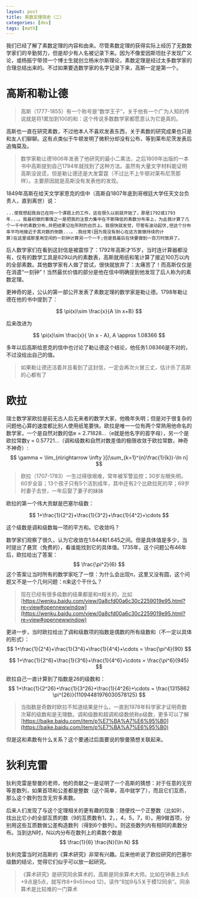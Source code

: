 ```yaml
---
layout: post
title: 素数定理简史（二）
categories: [dev]
tags: [math]
---
```


我们已经了解了素数定理的内容和由来。尽管素数定理的获得实际上经历了无数数学家们的辛勤努力，但是却少有人名被记录下来。因为不像爱因斯坦肚子发现广义论，或杨振宁带领一个博士生就创立杨米尔斯理论，素数定理是经过太多数学家的合理总结出来的。不过如果要选数学家的名字记录下来，高斯一定是第一个。

# 高斯和勒让德

> 高斯（1777-1855）有一个称号是“数学王子”，关于他有一个广为人知的传说就是将1累加到100的和：这个传说多数数学家都愿意认为它是真的。

高斯也一直在研究素数，不过他本人不喜欢发表东西，关于素数的研究成果也只是和友人们聊聊。这有点类似于牛顿发明了微积分却没有公布，等到莱布尼茨发表后追悔莫及。

> 数学家勒让德1806年发表了他研究的最小二乘法，之后1809年出版的一本书中高斯提到自己1794年就找到了这种方法。虽然有大量文字材料能证明高斯没说谎，但是勒让德还是大发雷霆（不过比不上牛顿对莱布尼茨那样）。主要原因就是高斯没有发表他的发现。

1849年高斯在给天文学家恩克的信中（高斯自1807年底到哥根廷大学任天文台负责人，直到离世）说：

```
...使我想起我自已在同一个课题上的工作，这在很久以前就开始了，那是1792或1793年...。我最初做的事情之一是把我的注意力集中在不断降低的素数分布率上，为此我计算了几个一千中的素数分布,并把结果记在所附的白页上。我很快就发觉，尽管有波动起伏,但这个分布率平均地接近于其对数的倒数...。.我经常(因为我没有耐心在这方面做持续的计
算)在这里或那里用空闲的一刻钟计算另一个一千;但是我最后在快要做到一百万时放弃了。
```

后人数学家们在看到这封信是被震惊了：1792年高斯才15岁，当时连计算器都没有，仅有的数学工具是829以内的素数表，高斯就用纸和笔计算了接近100万以内的全部素数。其他数学家有人做了尝试，很快就放弃了：太痛苦了！而高斯仅仅是在消遣“一刻钟”！当然最优价值的部分是他在信中明确提到他发现了后人称为的素数定理。

更神奇的是，公认的第一部公开发表了素数定理的数学家是勒让德。1798年勒让德在他的书中提到了：

$$
\pi(x)\sim \frac{x}{A \ln x+B}
$$

后来改进为

$$
\pi(x)\sim \frac{x}{ \ln x - A}, A \approx 1.08366
$$

多年以后高斯给恩克的信中也讨论了勒让德这个结论，他任务1.08366是不对的，不过没给出自己的值。

> 如果勒让德还活着并且看到了这封信，一定会再次火冒三丈，估计杀了高斯的心都有了

# 欧拉
瑞士数学家欧拉是前无古人后无来者的数学大家，他晚年失明；但是对于很复杂的问题他心算的速度都比别人使用纸笔要快。欧拉是唯一一位有两个常熟用他命名的数学家，一个是自然对数的低e = 2.71828...（e就是他名字的首字母），另一个是欧拉常数γ = 0.57721...（调和级数和自然对数差值的极限收敛于欧拉常数，神奇不神奇）:
$$
 \gamma = \lim_{n\rightarrow \infty }[(\sum_{k=1}^{n}\frac{1}{k})-\ln n]
$$

> 欧拉（1707-1783）一生过得很艰难，常年被军警监控；30岁左眼失明，60岁全盲；13个孩子只有5个活到成年，其中还有2个比欧拉死的早；69岁时妻子去世，一年后娶了妻子的妹妹

欧拉的第一个伟大贡献是巴塞尔级数：

$$
1+\frac{1}{2^2}+\frac{1}{3^2}+\frac{1}{4^2}+\cdots 
$$

这个级数是调和级数每一项的平方和。它收敛吗？

数学家们观察了很久，认为它收敛在1.644和1.645之间。但是具体值是多少，当时提出了悬赏（免费的），看谁能找到它的具体值。1735年，这个问题公布46年后，欧拉给出了答案：
$$
\frac{\pi^2}{6}
$$
这个答案让当时所有的数学家吃了一惊：为什么会出现π，这里又没有圆，这个问题又不是一个几何问题：π来这个干什么？

> 现在已经有很多级数的结果都是和π相关的，比如[https://wenku.baidu.com/view/0a8cfd00a6c30c2259019e95.html?re=view#opennewwindow](https://wenku.baidu.com/view/0a8cfd00a6c30c2259019e95.html?re=view#opennewwindow)

更进一步，当时欧拉给出了调和级数项的指数是偶数的所有级数和（不一定以具体的形式）：
$$
1+\frac{1}{2^4}+\frac{1}{3^4}+\frac{1}{4^4}+\cdots = \frac{\pi^4}{90}
$$

$$
1+\frac{1}{2^6}+\frac{1}{3^6}+\frac{1}{4^6}+\cdots = \frac{\pi^6}{945}
$$

欧拉自己一直计算到了指数是26的级数和：
$$
1+\frac{1}{2^26}+\frac{1}{3^26}+\frac{1}{4^26}+\cdots = \frac{1315862 \pi^{26}}{11094481976030578125}
$$

> 当指数是奇数时欧拉不知道结果是什么，一直到1978年科学家才证明奇数次幂的级数和是无理数。调和级数和超调和级数统称p级数，更多可以了解[https://baike.baidu.com/item/p%E7%BA%A7%E6%95%B0](https://baike.baidu.com/item/p%E7%BA%A7%E6%95%B0)


但是这和素数有什么关系？这个要通过后面要说的黎曼猜想关联起来。

# 狄利克雷
狄利克雷是黎曼的老师，他的贡献之一是证明了一个高斯的猜想：对于任意的无穷等差数列，如果首项和公差都是整数（这个简单，高中就学了），而且它们互质，那么这个数列包含无穷多素数。

后来人们发现了与这个定理相关的更有趣的现象：随便找一个正整数（比如9），找出比它小的全部互质的数（9的互质数有1，2，，4，5，7，8）。用9做首项，分别用这些互质数做公差构造数列（得到6个数列）。则这些数列内有相同的素数分布。当到达N时，N以内分布在数列上的素数个数是
$$
\frac{1}{6} \frac{N}{\ln N}
$$

狄利克雷当时对高斯的《算术研究》非常有兴趣。后来他听说了欧拉研究的巴塞尔级数的结论，觉得它们似乎可以放一起研究。

> 《算术研究》是研究同余算术的，高斯是同余算术大师。比如在钟表上8点+9点是5点，就写作8+9≡5(mod 12)，读作“8加9与5关于模12同余”。同余算术是比较难的一门算术

